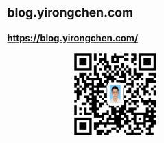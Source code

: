 # blog.yirongchen.com
## <https://blog.yirongchen.com/>

<p align="center"><img width="40%" src="images/my_website.png" /></p>

